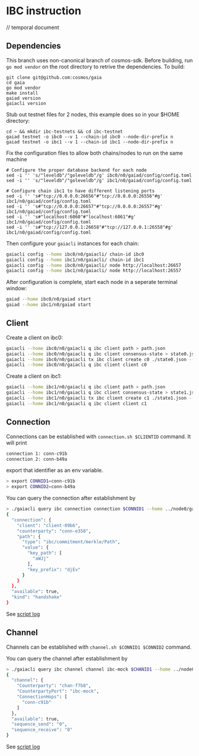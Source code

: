 # IBC instruction

// temporal document

## Dependencies

This branch uses non-canonical branch of cosmos-sdk. Before building, run `go mod vendor` on the root directory to retrive the dependencies. To build:

```shell
git clone git@github.com:cosmos/gaia
cd gaia
go mod vendor
make install
gaiad version
gaiacli version
```

Stub out testnet files for 2 nodes, this example does so in your $HOME directory:

```shell
cd ~ && mkdir ibc-testnets && cd ibc-testnet
gaiad testnet -o ibc0 --v 1 --chain-id ibc0 --node-dir-prefix n
gaiad testnet -o ibc1 --v 1 --chain-id ibc1 --node-dir-prefix n
```

Fix the configuration files to allow both chains/nodes to run on the same machine

```shell
# Configure the proper database backend for each node
sed -i '' 's/"leveldb"/"goleveldb"/g' ibc0/n0/gaiad/config/config.toml
sed -i '' 's/"leveldb"/"goleveldb"/g' ibc1/n0/gaiad/config/config.toml

# Configure chain ibc1 to have different listening ports
sed -i '' 's#"tcp://0.0.0.0:26656"#"tcp://0.0.0.0:26556"#g' ibc1/n0/gaiad/config/config.toml
sed -i '' 's#"tcp://0.0.0.0:26657"#"tcp://0.0.0.0:26557"#g' ibc1/n0/gaiad/config/config.toml
sed -i '' 's#"localhost:6060"#"localhost:6061"#g' ibc1/n0/gaiad/config/config.toml
sed -i '' 's#"tcp://127.0.0.1:26658"#"tcp://127.0.0.1:26558"#g' ibc1/n0/gaiad/config/config.toml
```

Then configure your `gaiacli` instances for each chain:

```bash
gaiacli config --home ibc0/n0/gaiacli/ chain-id ibc0
gaiacli config --home ibc1/n0/gaiacli/ chain-id ibc1
gaiacli config --home ibc0/n0/gaiacli/ node http://localhost:26657
gaiacli config --home ibc1/n0/gaiacli/ node http://localhost:26557
```

After configuration is complete, start each node in a seperate terminal window:

```bash
gaiad --home ibc0/n0/gaiad start
gaiad --home ibc1/n0/gaiad start
```

## Client

Create a client on ibc0:

```bash
gaiacli --home ibc0/n0/gaiacli q ibc client path > path.json
gaiacli --home ibc0/n0/gaiacli q ibc client consensus-state > state0.json
gaiacli --home ibc0/n0/gaiacli tx ibc client create c0 ./state0.json --from n0
gaiacli --home ibc0/n0/gaiacli q ibc client client c0
```

Create a client on ibc1:

```bash
gaiacli --home ibc1/n0/gaiacli q ibc client path > path.json
gaiacli --home ibc1/n0/gaiacli q ibc client consensus-state > state1.json
gaiacli --home ibc1/n0/gaiacli tx ibc client create c1 ./state1.json --from n0
gaiacli --home ibc1/n0/gaiacli q ibc client client c1
```

## Connection

Connections can be established with `connection.sh $CLIENTID` command. It will print

```bash
connection 1: conn-c91b
connection 2: conn-b49a
```

export that identifier as an env variable.

```bash
> export CONNID1=conn-c91b
> export CONNID2=conn-b49a
```

You can query the connection after establishment by

```bash
> ./gaiacli query ibc connection connection $CONNID1 --home ../node0/gaiacli --trust-node
{
  "connection": {
    "client": "client-09b6",
    "counterparty": "conn-e358",
    "path": {
      "type": "ibc/commitment/merkle/Path",
      "value": {
        "key_path": [
          "aWJj"
        ],
        "key_prefix": "djEv"
      }
    }
  },
  "available": true,
  "kind": "handshake"
}
```

See [script log](./conn.txt)

## Channel

Channels can be established with `channel.sh $CONNID1 $CONNID2` command.

You can query the channel after establishment by

```bash
> ./gaiacli query ibc channel channel ibc-mock $CHANID1 --home ../node0/gaiacli --trust-node
{
  "channel": {
    "Counterparty": "chan-f7b8",
    "CounterpartyPort": "ibc-mock",
    "ConnectionHops": [
      "conn-c91b"
    ]
  },
  "available": true,
  "sequence_send": "0",
  "sequence_receive": "0"
}
```

See [script log](./chan.txt)
